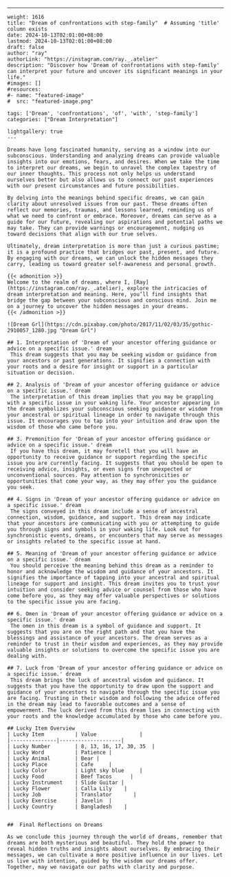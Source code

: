 ---
    weight: 1616
    title: "Dream of confrontations with step-family"  # Assuming 'title' column exists
    date: 2024-10-13T02:01:00+08:00
    lastmod: 2024-10-13T02:01:00+08:00
    draft: false
    author: "ray"
    authorLink: "https://instagram.com/ray._.atelier"
    description: "Discover how 'Dream of confrontations with step-family' can interpret your future and uncover its significant meanings in your life."
    #images: []
    #resources:
    #- name: "featured-image"
    #  src: "featured-image.png"
    
    tags: ['Dream', 'confrontations', 'of', 'with', 'step-family']
    categories: ["Dream Interpretation"]
    
    lightgallery: true
    ---
    
    Dreams have long fascinated humanity, serving as a window into our subconscious. Understanding and analyzing dreams can provide valuable insights into our emotions, fears, and desires. When we take the time to interpret our dreams, we begin to unravel the complex tapestry of our inner thoughts. This process not only helps us understand ourselves better but also allows us to connect our past experiences with our present circumstances and future possibilities.
    
    By delving into the meanings behind specific dreams, we can gain clarity about unresolved issues from our past. These dreams often reflect our memories, traumas, and lessons learned, reminding us of what we need to confront or embrace. Moreover, dreams can serve as a guide for our future, revealing our aspirations and potential paths we may take. They can provide warnings or encouragement, nudging us toward decisions that align with our true selves.
    
    Ultimately, dream interpretation is more than just a curious pastime; it is a profound practice that bridges our past, present, and future. By engaging with our dreams, we can unlock the hidden messages they carry, leading us toward greater self-awareness and personal growth.
    
    {{< admonition >}}
    Welcome to the realm of dreams, where I, [Ray](https://instagram.com/ray._.atelier), explore the intricacies of dream interpretation and meaning. Here, you’ll find insights that bridge the gap between your subconscious and conscious mind. Join me on a journey to uncover the hidden messages in your dreams.
    {{< /admonition >}}
    
    ![Dream Grl](https://cdn.pixabay.com/photo/2017/11/02/03/35/gothic-2910057_1280.jpg "Dream Grl")
    
    ## 1. Interpretation of 'Dream of your ancestor offering guidance or advice on a specific issue.' dream
     This dream suggests that you may be seeking wisdom or guidance from your ancestors or past generations. It signifies a connection with your roots and a desire for insight or support in a particular situation or decision.
    
    ## 2. Analysis of 'Dream of your ancestor offering guidance or advice on a specific issue.' dream
     The interpretation of this dream implies that you may be grappling with a specific issue in your waking life. Your ancestor appearing in the dream symbolizes your subconscious seeking guidance or wisdom from your ancestral or spiritual lineage in order to navigate through this issue. It encourages you to tap into your intuition and draw upon the wisdom of those who came before you.
    
    ## 3. Premonition for 'Dream of your ancestor offering guidance or advice on a specific issue.' dream
     If you have this dream, it may foretell that you will have an opportunity to receive guidance or support regarding the specific issue you are currently facing. It suggests that you should be open to receiving advice, insights, or even signs from unexpected or unconventional sources. Pay attention to synchronicities or opportunities that come your way, as they may offer you the guidance you seek.
    
    ## 4. Signs in 'Dream of your ancestor offering guidance or advice on a specific issue.' dream
     The signs conveyed in this dream include a sense of ancestral connection, wisdom, guidance, and support. This dream may indicate that your ancestors are communicating with you or attempting to guide you through signs and symbols in your waking life. Look out for synchronistic events, dreams, or encounters that may serve as messages or insights related to the specific issue at hand.
    
    ## 5. Meaning of 'Dream of your ancestor offering guidance or advice on a specific issue.' dream
     You should perceive the meaning behind this dream as a reminder to honor and acknowledge the wisdom and guidance of your ancestors. It signifies the importance of tapping into your ancestral and spiritual lineage for support and insight. This dream invites you to trust your intuition and consider seeking advice or counsel from those who have come before you, as they may offer valuable perspectives or solutions to the specific issue you are facing.
    
    ## 6. Omen in 'Dream of your ancestor offering guidance or advice on a specific issue.' dream
     The omen in this dream is a symbol of guidance and support. It suggests that you are on the right path and that you have the blessings and assistance of your ancestors. The dream serves as a reminder to trust in their wisdom and experiences, as they may provide valuable insights or solutions to overcome the specific issue you are dealing with.
    
    ## 7. Luck from 'Dream of your ancestor offering guidance or advice on a specific issue.' dream
     This dream brings the luck of ancestral wisdom and guidance. It suggests that you have the opportunity to draw upon the support and guidance of your ancestors to navigate through the specific issue you are facing. Trusting in their wisdom and following the advice offered in the dream may lead to favorable outcomes and a sense of empowerment. The luck derived from this dream lies in connecting with your roots and the knowledge accumulated by those who came before you.
    
    ## Lucky Item Overview
    | Lucky Item          | Value              |
    |---------------|--------------------|
    | Lucky Number        | 8, 13, 16, 17, 30, 35  |
    | Lucky Word          | Patience |
    | Lucky Animal        | Bear |
    | Lucky Place         | Cafe     |
    | Lucky Color         | Light sky blue     |
    | Lucky Food          | Beef Tacos      |
    | Lucky Instrument    | Slide Guitar |
    | Lucky Flower        | Calla Lily    |
    | Lucky Job           | Translator       |
    | Lucky Exercise      | Javelin  |
    | Lucky Country       | Bangladesh    |
    
    
    ##  Final Reflections on Dreams
    
    As we conclude this journey through the world of dreams, remember that dreams are both mysterious and beautiful. They hold the power to reveal hidden truths and insights about ourselves. By embracing their messages, we can cultivate a more positive influence in our lives. Let us live with intention, guided by the wisdom our dreams offer. Together, may we navigate our paths with clarity and purpose.
    
